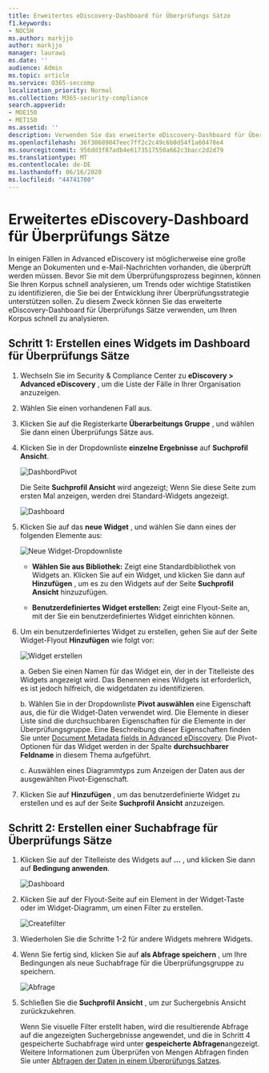 ```yaml
---
title: Erweitertes eDiscovery-Dashboard für Überprüfungs Sätze
f1.keywords:
- NOCSH
ms.author: markjjo
author: markjjo
manager: laurawi
ms.date: ''
audience: Admin
ms.topic: article
ms.service: O365-seccomp
localization_priority: Normal
ms.collection: M365-security-compliance
search.appverid:
- MOE150
- MET150
ms.assetid: ''
description: Verwenden Sie das erweiterte eDiscovery-Dashboard für Überprüfungs Sätze, um Ihren Korpus schnell zu analysieren, um Trends oder wichtige Statistiken zu identifizieren, mit denen Sie Ihre Überprüfungsstrategie entwickeln können.
ms.openlocfilehash: 36f30689047eec7ff2c2c49c6b0d54f1a60470e4
ms.sourcegitcommit: 956dd3f87adb4e6173517550a662c3bacc2d2d79
ms.translationtype: MT
ms.contentlocale: de-DE
ms.lasthandoff: 06/16/2020
ms.locfileid: "44741700"
---
```

# <a name="advanced-ediscovery-dashboard-for-review-sets"></a>Erweitertes eDiscovery-Dashboard für Überprüfungs Sätze

In einigen Fällen in Advanced eDiscovery ist möglicherweise eine große Menge an Dokumenten und e-Mail-Nachrichten vorhanden, die überprüft werden müssen. Bevor Sie mit dem Überprüfungsprozess beginnen, können Sie Ihren Korpus schnell analysieren, um Trends oder wichtige Statistiken zu identifizieren, die Sie bei der Entwicklung ihrer Überprüfungsstrategie unterstützen sollen. Zu diesem Zweck können Sie das erweiterte eDiscovery-Dashboard für Überprüfungs Sätze verwenden, um Ihren Korpus schnell zu analysieren.

## <a name="step-1-create-a-widget-on-the-review-set-dashboard"></a>Schritt 1: Erstellen eines Widgets im Dashboard für Überprüfungs Sätze

1. Wechseln Sie im Security & Compliance Center zu **eDiscovery > Advanced eDiscovery** , um die Liste der Fälle in Ihrer Organisation anzuzeigen.
  
2. Wählen Sie einen vorhandenen Fall aus.
  
3. Klicken Sie auf die Registerkarte **Überarbeitungs Gruppe** , und wählen Sie dann einen Überprüfungs Sätze aus.
  
4. Klicken Sie in der Dropdownliste **einzelne Ergebnisse** auf **Suchprofil Ansicht**. 

   ![DashbordPivot](../media/dashboardpivot.png)

   Die Seite **Suchprofil Ansicht** wird angezeigt; Wenn Sie diese Seite zum ersten Mal anzeigen, werden drei Standard-Widgets angezeigt.

   ![Dashboard](../media/dashboardonly.png)
  
5. Klicken Sie auf das **neue Widget** , und wählen Sie dann eines der folgenden Elemente aus:

   ![Neue Widget-Dropdownliste](../media/NewWidgetDropdownBox.png)

   - **Wählen Sie aus Bibliothek:** Zeigt eine Standardbibliothek von Widgets an. Klicken Sie auf ein Widget, und klicken Sie dann auf **Hinzufügen** , um es zu den Widgets auf der Seite **Suchprofil Ansicht** hinzuzufügen.
  
   - **Benutzerdefiniertes Widget erstellen:** Zeigt eine Flyout-Seite an, mit der Sie ein benutzerdefiniertes Widget einrichten können. 

6. Um ein benutzerdefiniertes Widget zu erstellen, gehen Sie auf der Seite Widget-Flyout **Hinzufügen** wie folgt vor:

   ![Widget erstellen](../media/addwidget.png)

    a. Geben Sie einen Namen für das Widget ein, der in der Titelleiste des Widgets angezeigt wird. Das Benennen eines Widgets ist erforderlich, es ist jedoch hilfreich, die widgetdaten zu identifizieren.

    b. Wählen Sie in der Dropdownliste **Pivot auswählen** eine Eigenschaft aus, die für die Widget-Daten verwendet wird. Die Elemente in dieser Liste sind die durchsuchbaren Eigenschaften für die Elemente in der Überprüfungsgruppe. Eine Beschreibung dieser Eigenschaften finden Sie unter [Document Metadata fields in Advanced eDiscovery](document-metadata-fields-in-Advanced-eDiscovery.md). Die Pivot-Optionen für das Widget werden in der Spalte **durchsuchbarer Feldname** in diesem Thema aufgeführt.

    c. Auswählen eines Diagrammtyps zum Anzeigen der Daten aus der ausgewählten Pivot-Eigenschaft.

  6. Klicken Sie auf **Hinzufügen** , um das benutzerdefinierte Widget zu erstellen und es auf der Seite **Suchprofil Ansicht** anzuzeigen.

## <a name="step-2-create-a-review-set-search-query"></a>Schritt 2: Erstellen einer Suchabfrage für Überprüfungs Sätze

1. Klicken Sie auf der Titelleiste des Widgets auf **...** , und klicken Sie dann auf **Bedingung anwenden**.

   ![Dashboard](../media/searchprofilehome.png)

2. Klicken Sie auf der Flyout-Seite auf ein Element in der Widget-Taste oder im Widget-Diagramm, um einen Filter zu erstellen.

   ![Createfilter](../media/applyconditionfilter.png)

3. Wiederholen Sie die Schritte 1-2 für andere Widgets mehrere Widgets. 

4. Wenn Sie fertig sind, klicken Sie auf **als Abfrage speichern** , um Ihre Bedingungen als neue Suchabfrage für die Überprüfungsgruppe zu speichern.

   ![Abfrage](../media/savequery.png)

5. Schließen Sie die **Suchprofil Ansicht** , um zur Suchergebnis Ansicht zurückzukehren.

   Wenn Sie visuelle Filter erstellt haben, wird die resultierende Abfrage auf die angezeigten Suchergebnisse angewendet, und die in Schritt 4 gespeicherte Suchabfrage wird unter **gespeicherte Abfragen**angezeigt. Weitere Informationen zum Überprüfen von Mengen Abfragen finden Sie unter [Abfragen der Daten in einem Überprüfungs Satzes](review-set-search.md).
